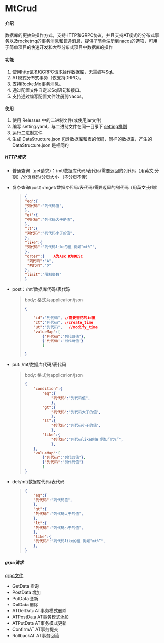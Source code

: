 # MtCrud

#### 介绍
数据库的更抽象操作方式，支持HTTP和GRPC协议，并且支持AT模式的分布式事务以及rocketmq的事务消息和普通消息，提供了简单注册到nacos的选项，可用于简单项目的快速开发和大型分布式项目中数据库的操作

#### 功能

1. 使用http请求和GRPC请求操作数据库，无需编写Sql。
2. AT模式分布式事务（仅支持GRPC）。
3. 支持RocketMq事务消息。
4. 通过配置文件自定义Sql语句和接口。
5. 支持通过编写配置文件注册到Nacos。

#### 使用

1. 使用 Releases 中的二进制文件(或使用jar文件)
2. 编写 setting.yaml，与二进制文件在同一目录下 
   [setting样例](https://github.com/mgtoxd/mtcrud/blob/master/setting.yaml)
3. 运行二进制文件
4. 生成 DataStructure.json 包含数据库和表的代码，同样的数据库，产生的 DataStructure.json 是相同的

##### HTTP请求

* 普通查询（get请求）：/mt/数据库代码/表代码/需要返回的列代码（用英文;分割）/分页页码/分页大小  （不分页不传）

* 复杂查询(post):/mget/数据库代码/表代码/需要返回的列代码（用英文;分割）

  > ```json
  > {
  > "eq":{
  > "列代码":"列代码值",
  > },
  > "gt":{
  > "列代码":"列代码大于的值",
  > },
  > "lt":{
  > "列代码":"列代码小于的值",
  > },
  > "like":{
  > "列代码":"列代码like的值 例如“mt%”",
  > },
  > "order":{    A为Asc D为DESC
  >  "列代码":"A",
  >  "列代码":"D"
  > },
  > "limit":"限制条数"
  > }
  > ```



* post：/mt/数据库代码/表代码

  > body: 格式为application/json
  >
  > ```json
  > {
  > 
  >     "id":"列代码", //需要雪花的id值
  >     "ct":"列代码",	//create_time
  >     "ut":"列代码",   //modify_time
  >     "valueMap":[
  >         {"列代码":"列代码值"},
  >         {"列代码":"列代码值"}
  >         ]
  > 
  > }
  > ```
* put: /mt/数据库代码/表代码

  > body: 格式为application/json
  >
  > ```json
  > {
  >     "condition":{	
  >         "eq":{
  > 			"列代码":"列代码值",
  > 			},
  > 		"gt":{
  > 			"列代码":"列代码大于的值",
  > 			},
  > 		"lt":{
  > 			"列代码":"列代码小于的值",
  > 			},
  > 		"like":{
  > 			"列代码":"列代码like的值 例如“mt%”",
  > 			},
  >     },
  >     "valueMap":[
  >         {"列代码":"列代码值"},
  >         {"列代码":"列代码值"}
  >         ]
  > }
  > ```
* del:/mt/数据库代码/表代码

  > ```json
  > {
  >     "eq":{
  > 	"列代码":"列代码值",
  > 	},
  > 	"gt":{
  > 	"列代码":"列代码大于的值",
  > 	},
  > 	"lt":{
  > 	"列代码":"列代码小于的值",
  > 	},
  > 	"like":{
  > 	"列代码":"列代码like的值 例如“mt%”",
  > 	},
  > }
  > ```
##### grpc请求

[grpc文件](https://github.com/mgtoxd/mtcrud/blob/master/src/main/proto/mtcrud.proto)

* GetData 查询
* PostData 增加
* PutData 更新
* DelData 删除
* ATDelData AT事务模式删除
* ATPostData AT事务模式添加
* ATPutData AT事务模式更新
* ConfirmAT AT事务提交
* RollbackAT AT事务回滚
